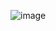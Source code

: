 ![image](https://github.com/JaimeVillalbaO/MurseCode-Advanced-Day-82/assets/152451848/873df707-59e8-49c4-a364-93699a6e3838)
